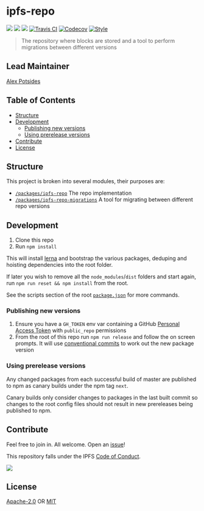 # ipfs-repo <!-- omit in toc -->

[![](https://img.shields.io/badge/made%20by-Protocol%20Labs-blue.svg?style=flat-square)](http://ipn.io)
[![](https://img.shields.io/badge/project-IPFS-blue.svg?style=flat-square)](http://ipfs.io/)
[![](https://img.shields.io/badge/freenode-%23ipfs-blue.svg?style=flat-square)](http://webchat.freenode.net/?channels=%23ipfs)
[![Travis CI](https://flat.badgen.net/travis/ipfs/js-ipfs-repo)](https://travis-ci.com/ipfs/js-ipfs-unixfs)
[![Codecov](https://codecov.io/gh/ipfs/js-ipfs-repo/branch/master/graph/badge.svg)](https://codecov.io/gh/ipfs/js-ipfs-repo)
[![Style](https://img.shields.io/badge/code%20style-standard-brightgreen.svg?style=flat-square)](https://github.com/feross/standard)

> The repository where blocks are stored and a tool to perform migrations between different versions

## Lead Maintainer <!-- omit in toc -->

[Alex Potsides](https://github.com/achingbrain)

## Table of Contents <!-- omit in toc -->

- [Structure](#structure)
- [Development](#development)
  - [Publishing new versions](#publishing-new-versions)
  - [Using prerelease versions](#using-prerelease-versions)
- [Contribute](#contribute)
- [License](#license)

## Structure

This project is broken into several modules, their purposes are:

* [`/packages/ipfs-repo`](./packages/ipfs-repo) The repo implementation
* [`/packages/ipfs-repo-migrations`](./packages/ipfs-urepo-migrations) A tool for migrating between different repo versions

## Development

1. Clone this repo
2. Run `npm install`

This will install [lerna](https://www.npmjs.com/package/lerna) and bootstrap the various packages, deduping and hoisting dependencies into the root folder.

If later you wish to remove all the `node_modules`/`dist` folders and start again, run `npm run reset && npm install` from the root.

See the scripts section of the root [`package.json`](./package.json) for more commands.

### Publishing new versions

1. Ensure you have a `GH_TOKEN` env var containing a GitHub [Personal Access Token](https://github.com/settings/tokens) with `public_repo` permissions
2. From the root of this repo run `npm run release` and follow the on screen prompts.  It will use [conventional commits](https://www.conventionalcommits.org) to work out the new package version

### Using prerelease versions

Any changed packages from each successful build of master are published to npm as canary builds under the npm tag `next`.

Canary builds only consider changes to packages in the last built commit so changes to the root config files should not result in new prereleases being published to npm.

## Contribute

Feel free to join in. All welcome. Open an [issue](https://github.com/ipfs/js-ipfs-repo/issues)!

This repository falls under the IPFS [Code of Conduct](https://github.com/ipfs/community/blob/master/code-of-conduct.md).

[![](https://cdn.rawgit.com/jbenet/contribute-ipfs-gif/master/img/contribute.gif)](https://github.com/ipfs/community/blob/master/contributing.md)

## License

[Apache-2.0](LICENSE-APACHE) OR [MIT](LICENSE-MIT)
